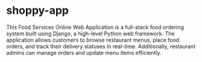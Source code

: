 # shoppy-app
This Food Services Online Web Application is a full-stack food ordering system built using Django, a high-level Python web framework. The application allows customers to browse restaurant menus, place food orders, and track their delivery statuses in real-time. Additionally, restaurant admins can manage orders and update menu items efficiently.
